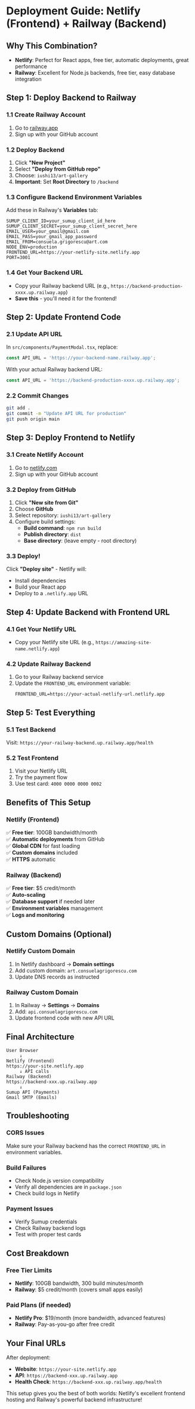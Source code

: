# Deployment Guide: Netlify (Frontend) + Railway (Backend)

## Why This Combination?

- **Netlify**: Perfect for React apps, free tier, automatic deployments, great performance
- **Railway**: Excellent for Node.js backends, free tier, easy database integration

## Step 1: Deploy Backend to Railway

### 1.1 Create Railway Account
1. Go to [railway.app](https://railway.app)
2. Sign up with your GitHub account

### 1.2 Deploy Backend
1. Click **"New Project"**
2. Select **"Deploy from GitHub repo"**
3. Choose: `iushi13/art-gallery`
4. **Important**: Set **Root Directory** to `/backend`

### 1.3 Configure Backend Environment Variables
Add these in Railway's **Variables** tab:

```
SUMUP_CLIENT_ID=your_sumup_client_id_here
SUMUP_CLIENT_SECRET=your_sumup_client_secret_here
EMAIL_USER=your_gmail@gmail.com
EMAIL_PASS=your_gmail_app_password
EMAIL_FROM=consuela.grigorescu@art.com
NODE_ENV=production
FRONTEND_URL=https://your-netlify-site.netlify.app
PORT=3001
```

### 1.4 Get Your Backend URL
- Copy your Railway backend URL (e.g., `https://backend-production-xxxx.up.railway.app`)
- **Save this** - you'll need it for the frontend!

## Step 2: Update Frontend Code

### 2.1 Update API URL
In `src/components/PaymentModal.tsx`, replace:
```javascript
const API_URL = 'https://your-backend-name.railway.app';
```

With your actual Railway backend URL:
```javascript
const API_URL = 'https://backend-production-xxxx.up.railway.app';
```

### 2.2 Commit Changes
```bash
git add .
git commit -m "Update API URL for production"
git push origin main
```

## Step 3: Deploy Frontend to Netlify

### 3.1 Create Netlify Account
1. Go to [netlify.com](https://netlify.com)
2. Sign up with your GitHub account

### 3.2 Deploy from GitHub
1. Click **"New site from Git"**
2. Choose **GitHub**
3. Select repository: `iushi13/art-gallery`
4. Configure build settings:
   - **Build command**: `npm run build`
   - **Publish directory**: `dist`
   - **Base directory**: (leave empty - root directory)

### 3.3 Deploy!
Click **"Deploy site"** - Netlify will:
- Install dependencies
- Build your React app
- Deploy to a `.netlify.app` URL

## Step 4: Update Backend with Frontend URL

### 4.1 Get Your Netlify URL
- Copy your Netlify site URL (e.g., `https://amazing-site-name.netlify.app`)

### 4.2 Update Railway Backend
1. Go to your Railway backend service
2. Update the `FRONTEND_URL` environment variable:
   ```
   FRONTEND_URL=https://your-actual-netlify-url.netlify.app
   ```

## Step 5: Test Everything

### 5.1 Test Backend
Visit: `https://your-railway-backend.up.railway.app/health`

### 5.2 Test Frontend
1. Visit your Netlify URL
2. Try the payment flow
3. Use test card: `4000 0000 0000 0002`

## Benefits of This Setup

### Netlify (Frontend)
✅ **Free tier**: 100GB bandwidth/month  
✅ **Automatic deployments** from GitHub  
✅ **Global CDN** for fast loading  
✅ **Custom domains** included  
✅ **HTTPS** automatic  

### Railway (Backend)
✅ **Free tier**: $5 credit/month  
✅ **Auto-scaling**  
✅ **Database support** if needed later  
✅ **Environment variables** management  
✅ **Logs and monitoring**  

## Custom Domains (Optional)

### Netlify Custom Domain
1. In Netlify dashboard → **Domain settings**
2. Add custom domain: `art.consuelagrigorescu.com`
3. Update DNS records as instructed

### Railway Custom Domain
1. In Railway → **Settings** → **Domains**
2. Add: `api.consuelagrigorescu.com`
3. Update frontend code with new API URL

## Final Architecture

```
User Browser
     ↓
Netlify (Frontend)
https://your-site.netlify.app
     ↓ API calls
Railway (Backend)
https://backend-xxx.up.railway.app
     ↓
Sumup API (Payments)
Gmail SMTP (Emails)
```

## Troubleshooting

### CORS Issues
Make sure your Railway backend has the correct `FRONTEND_URL` in environment variables.

### Build Failures
- Check Node.js version compatibility
- Verify all dependencies are in `package.json`
- Check build logs in Netlify

### Payment Issues
- Verify Sumup credentials
- Check Railway backend logs
- Test with proper test cards

## Cost Breakdown

### Free Tier Limits
- **Netlify**: 100GB bandwidth, 300 build minutes/month
- **Railway**: $5 credit/month (covers small apps easily)

### Paid Plans (if needed)
- **Netlify Pro**: $19/month (more bandwidth, advanced features)
- **Railway**: Pay-as-you-go after free credit

## Your Final URLs

After deployment:
- **Website**: `https://your-site.netlify.app`
- **API**: `https://backend-xxx.up.railway.app`
- **Health Check**: `https://backend-xxx.up.railway.app/health`

This setup gives you the best of both worlds: Netlify's excellent frontend hosting and Railway's powerful backend infrastructure!